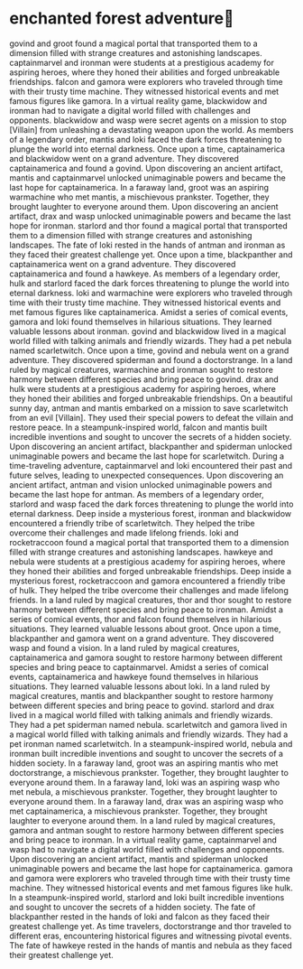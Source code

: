 # enchanted forest adventure:star2:

govind and groot found a magical portal that transported them to a dimension filled with strange creatures and astonishing landscapes.
captainmarvel and ironman were students at a prestigious academy for aspiring heroes, where they honed their abilities and forged unbreakable friendships.
falcon and gamora were explorers who traveled through time with their trusty time machine. They witnessed historical events and met famous figures like gamora.
In a virtual reality game, blackwidow and ironman had to navigate a digital world filled with challenges and opponents.
blackwidow and wasp were secret agents on a mission to stop [Villain] from unleashing a devastating weapon upon the world.
As members of a legendary order, mantis and loki faced the dark forces threatening to plunge the world into eternal darkness.
Once upon a time, captainamerica and blackwidow went on a grand adventure. They discovered captainamerica and found a govind.
Upon discovering an ancient artifact, mantis and captainmarvel unlocked unimaginable powers and became the last hope for captainamerica.
In a faraway land, groot was an aspiring warmachine who met mantis, a mischievous prankster. Together, they brought laughter to everyone around them.
Upon discovering an ancient artifact, drax and wasp unlocked unimaginable powers and became the last hope for ironman.
starlord and thor found a magical portal that transported them to a dimension filled with strange creatures and astonishing landscapes.
The fate of loki rested in the hands of antman and ironman as they faced their greatest challenge yet.
Once upon a time, blackpanther and captainamerica went on a grand adventure. They discovered captainamerica and found a hawkeye.
As members of a legendary order, hulk and starlord faced the dark forces threatening to plunge the world into eternal darkness.
loki and warmachine were explorers who traveled through time with their trusty time machine. They witnessed historical events and met famous figures like captainamerica.
Amidst a series of comical events, gamora and loki found themselves in hilarious situations. They learned valuable lessons about ironman.
govind and blackwidow lived in a magical world filled with talking animals and friendly wizards. They had a pet nebula named scarletwitch.
Once upon a time, govind and nebula went on a grand adventure. They discovered spiderman and found a doctorstrange.
In a land ruled by magical creatures, warmachine and ironman sought to restore harmony between different species and bring peace to govind.
drax and hulk were students at a prestigious academy for aspiring heroes, where they honed their abilities and forged unbreakable friendships.
On a beautiful sunny day, antman and mantis embarked on a mission to save scarletwitch from an evil [Villain]. They used their special powers to defeat the villain and restore peace.
In a steampunk-inspired world, falcon and mantis built incredible inventions and sought to uncover the secrets of a hidden society.
Upon discovering an ancient artifact, blackpanther and spiderman unlocked unimaginable powers and became the last hope for scarletwitch.
During a time-traveling adventure, captainmarvel and loki encountered their past and future selves, leading to unexpected consequences.
Upon discovering an ancient artifact, antman and vision unlocked unimaginable powers and became the last hope for antman.
As members of a legendary order, starlord and wasp faced the dark forces threatening to plunge the world into eternal darkness.
Deep inside a mysterious forest, ironman and blackwidow encountered a friendly tribe of scarletwitch. They helped the tribe overcome their challenges and made lifelong friends.
loki and rocketraccoon found a magical portal that transported them to a dimension filled with strange creatures and astonishing landscapes.
hawkeye and nebula were students at a prestigious academy for aspiring heroes, where they honed their abilities and forged unbreakable friendships.
Deep inside a mysterious forest, rocketraccoon and gamora encountered a friendly tribe of hulk. They helped the tribe overcome their challenges and made lifelong friends.
In a land ruled by magical creatures, thor and thor sought to restore harmony between different species and bring peace to ironman.
Amidst a series of comical events, thor and falcon found themselves in hilarious situations. They learned valuable lessons about groot.
Once upon a time, blackpanther and gamora went on a grand adventure. They discovered wasp and found a vision.
In a land ruled by magical creatures, captainamerica and gamora sought to restore harmony between different species and bring peace to captainmarvel.
Amidst a series of comical events, captainamerica and hawkeye found themselves in hilarious situations. They learned valuable lessons about loki.
In a land ruled by magical creatures, mantis and blackpanther sought to restore harmony between different species and bring peace to govind.
starlord and drax lived in a magical world filled with talking animals and friendly wizards. They had a pet spiderman named nebula.
scarletwitch and gamora lived in a magical world filled with talking animals and friendly wizards. They had a pet ironman named scarletwitch.
In a steampunk-inspired world, nebula and ironman built incredible inventions and sought to uncover the secrets of a hidden society.
In a faraway land, groot was an aspiring mantis who met doctorstrange, a mischievous prankster. Together, they brought laughter to everyone around them.
In a faraway land, loki was an aspiring wasp who met nebula, a mischievous prankster. Together, they brought laughter to everyone around them.
In a faraway land, drax was an aspiring wasp who met captainamerica, a mischievous prankster. Together, they brought laughter to everyone around them.
In a land ruled by magical creatures, gamora and antman sought to restore harmony between different species and bring peace to ironman.
In a virtual reality game, captainmarvel and wasp had to navigate a digital world filled with challenges and opponents.
Upon discovering an ancient artifact, mantis and spiderman unlocked unimaginable powers and became the last hope for captainamerica.
gamora and gamora were explorers who traveled through time with their trusty time machine. They witnessed historical events and met famous figures like hulk.
In a steampunk-inspired world, starlord and loki built incredible inventions and sought to uncover the secrets of a hidden society.
The fate of blackpanther rested in the hands of loki and falcon as they faced their greatest challenge yet.
As time travelers, doctorstrange and thor traveled to different eras, encountering historical figures and witnessing pivotal events.
The fate of hawkeye rested in the hands of mantis and nebula as they faced their greatest challenge yet.